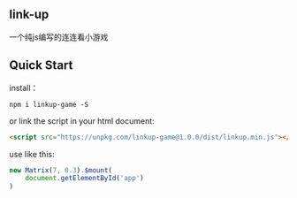## link-up
一个纯js编写的连连看小游戏

## Quick Start

install：
```
npm i linkup-game -S
```

or link the script in your html document:

```html
<script src="https://unpkg.com/linkup-game@1.0.0/dist/linkup.min.js"></script>
```

use like this:

```js
new Matrix(7, 0.3).$mount(
    document.getElementById('app')
)
```